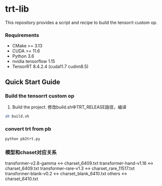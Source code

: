 # trt-lib

This repository provides a script and recipe to build the tensorrt custom op.

### Requirements

- CMake >= 3.13
- CUDA >= 11.6
- Python 3.6
- nvidia tensorflow 1.15
- TensorRT 8.4.2.4 (cuda11.7 cudnn8.5)

## Quick Start Guide

### Build the tensorrt custom op

1. Build the project.
修改build.sh中TRT_RELEASE路径，编译

```bash
sh build.sh
```

### convert trt from pb
```bash
python pb2trt.py
```

### 模型和chaset对应关系
transformer-v2.8-gamma <-> charset_6409.txt
transformer-hand-v1.16 <-> charset_6409.txt
transformer-rare-v1.3 <-> charset_rare_11517.txt
transformer-blank-v0.2 <-> charset_blank_6410.txt
others <-> charset_6410.txt